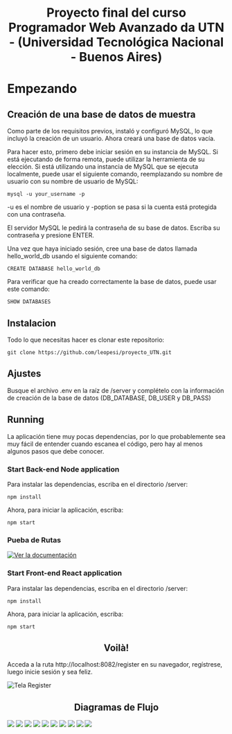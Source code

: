 
<h1 align="center"> Proyecto final del curso Programador Web Avanzado da UTN - (Universidad Tecnológica Nacional - Buenos Aires) </h1>



# Empezando 

## Creación de una base de datos de muestra

Como parte de los requisitos previos, instaló y configuró MySQL, lo que incluyó la creación de un usuario. Ahora creará una base de datos vacía.

Para hacer esto, primero debe iniciar sesión en su instancia de MySQL. Si está ejecutando de forma remota, puede utilizar la herramienta de su elección. Si está utilizando una instancia de MySQL que se ejecuta localmente, puede usar el siguiente comando, reemplazando su nombre de usuario con su nombre de usuario de MySQL:
```shell
mysql -u your_username -p
```
-u es el nombre de usuario y -poption se pasa si la cuenta está protegida con una contraseña.

El servidor MySQL le pedirá la contraseña de su base de datos. Escriba su contraseña y presione ENTER.

Una vez que haya iniciado sesión, cree una base de datos llamada hello_world_db usando el siguiente comando:
```shell
CREATE DATABASE hello_world_db
```
Para verificar que ha creado correctamente la base de datos, puede usar este comando:
```shell
SHOW DATABASES
```


## Instalacion
Todo lo que necesitas hacer es clonar este repositorio:

```shell
git clone https://github.com/leopesi/proyecto_UTN.git
```
## Ajustes
Busque el archivo .env en la raíz de /server y complételo con la información de creación de la base de datos (DB_DATABASE, DB_USER y DB_PASS)

## Running
La aplicación tiene muy pocas dependencias, por lo que probablemente sea muy fácil de entender cuando escanea el código, pero hay al menos algunos pasos que debe conocer.

### Start Back-end Node application

Para instalar las dependencias, escriba en el directorio /server:
```shell
npm install
```
Ahora, para iniciar la aplicación, escriba:
```shell
npm start
```
### Pueba de Rutas
[![Ver la documentación](https://run.pstmn.io/button.svg)](https://www.postman.com/restless-water-10959/workspace/df598f0c-36bb-4178-9a08-3c2420741c64/api/d1301b31-098b-4651-8d18-ee78cb941df8)

### Start Front-end React application

Para instalar las dependencias, escriba en el directorio /server:
```shell
npm install
```
Ahora, para iniciar la aplicación, escriba:
```shell
npm start
```
## 
<h2 align="center"> Voilà! </h2>

Acceda a la ruta http://localhost:8082/register en su navegador, regístrese, luego inicie sesión y sea feliz.

![Tela Register](https://user-images.githubusercontent.com/52714788/210097834-441dd9dd-f153-4eb1-b845-22955e547cc7.png)


## 
<h2 align="center"> Diagramas de Flujo </h2>

<img src="https://user-images.githubusercontent.com/52714788/209237944-77d0b851-703a-4ad1-9bbb-73b5d5f59764.JPG">

<img src="https://user-images.githubusercontent.com/52714788/209238105-e32714e7-00bb-457e-a87a-047d14032360.JPG">

<img src="https://user-images.githubusercontent.com/52714788/209238160-819d2da4-beb6-4aaa-822c-1105b62745c0.JPG">

<img src="https://user-images.githubusercontent.com/52714788/209238273-ab115c23-7699-4858-ac18-d2e1ffbf6717.JPG">

<img src="https://user-images.githubusercontent.com/52714788/209238360-e7e9099e-1a32-413a-9f4c-44c3ef04bbb6.JPG">

<img src="https://user-images.githubusercontent.com/52714788/209238424-55aec562-b93e-4e90-9b4b-fd599ce91682.JPG">

<img src="https://user-images.githubusercontent.com/52714788/209238481-db44b031-5a97-4506-873a-10b397e8f7ed.JPG">

<img src="https://user-images.githubusercontent.com/52714788/209238541-1a9c9121-02cb-4a69-9e80-11160d863f61.JPG">

<img src="https://user-images.githubusercontent.com/52714788/209238580-ce868e13-8088-457d-8165-2c5dc781b44b.JPG">

<img src="https://user-images.githubusercontent.com/52714788/209238654-30f8a99f-131f-4eb3-b0d1-f3b4a792c229.JPG">
